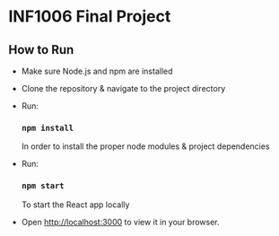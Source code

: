 # INF1006 Final Project

## How to Run

* Make sure Node.js and npm are installed
* Clone the repository & navigate to the project directory

* Run:
    ### `npm install`
    In order to install the proper node modules & project dependencies
    
* Run:
    ### `npm start`
    To start the React app locally
    
* Open [http://localhost:3000](http://localhost:3000) to view it in your browser.
